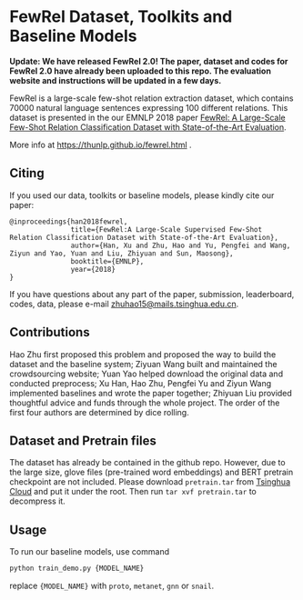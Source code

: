# FewRel Dataset, Toolkits and Baseline Models

**Update: We have released FewRel 2.0! The paper, dataset and codes for FewRel 2.0 have already been uploaded to this repo. The evaluation website and instructions will be updated in a few days.**

FewRel is a large-scale few-shot relation extraction dataset, which contains 70000 natural language sentences expressing 100 different relations. This dataset is presented in the our EMNLP 2018 paper [FewRel: A Large-Scale Few-Shot Relation Classification Dataset with State-of-the-Art Evaluation](https://github.com/thunlp/FewRel/blob/master/paper/fewrel.pdf).

More info at https://thunlp.github.io/fewrel.html .

## Citing
If you used our data, toolkits or baseline models, please kindly cite our paper:
```
@inproceedings{han2018fewrel,
               title={FewRel:A Large-Scale Supervised Few-Shot Relation Classification Dataset with State-of-the-Art Evaluation},
               author={Han, Xu and Zhu, Hao and Yu, Pengfei and Wang, Ziyun and Yao, Yuan and Liu, Zhiyuan and Sun, Maosong},
               booktitle={EMNLP},
               year={2018}
}
```


If you have questions about any part of the paper, submission, leaderboard, codes, data, please e-mail zhuhao15@mails.tsinghua.edu.cn.

## Contributions

Hao Zhu first proposed this problem and proposed the way to build the dataset and the baseline system; Ziyuan Wang built and maintained the crowdsourcing website; Yuan Yao helped download the original data and conducted preprocess; 
Xu Han, Hao Zhu, Pengfei Yu and Ziyun Wang implemented baselines and wrote the paper together; Zhiyuan Liu provided thoughtful advice and funds through the whole project. The order of the first four authors are determined by dice rolling. 

## Dataset and Pretrain files

The dataset has already be contained in the github repo. However, due to the large size, glove files (pre-trained word embeddings) and BERT pretrain checkpoint are not included. Please download `pretrain.tar` from [Tsinghua Cloud](https://cloud.tsinghua.edu.cn/f/58f57bda00eb40be8d10/?dl=1) and put it under the root. Then run `tar xvf pretrain.tar` to decompress it.

## Usage

To run our baseline models, use command

```bash
python train_demo.py {MODEL_NAME}
```

replace `{MODEL_NAME}` with `proto`, `metanet`, `gnn` or `snail`.



